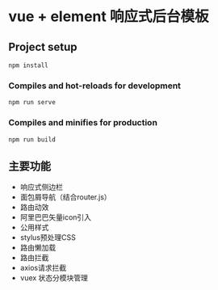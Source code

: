 # vue + element 响应式后台模板

## Project setup
```
npm install
```

### Compiles and hot-reloads for development
```
npm run serve
```

### Compiles and minifies for production
```
npm run build
```



## 主要功能

- 响应式侧边栏
- 面包屑导航（结合router.js）
- 路由动效
- 阿里巴巴矢量icon引入
- 公用样式
- stylus预处理CSS
- 路由懒加载
- 路由拦截
- axios请求拦截
- vuex 状态分模块管理



 

